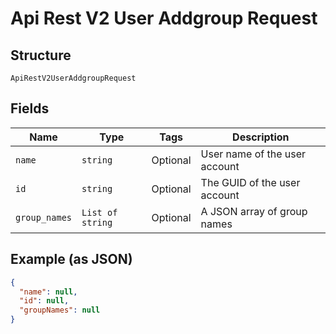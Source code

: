 
# Api Rest V2 User Addgroup Request

## Structure

`ApiRestV2UserAddgroupRequest`

## Fields

| Name | Type | Tags | Description |
|  --- | --- | --- | --- |
| `name` | `string` | Optional | User name of the user account |
| `id` | `string` | Optional | The GUID of the user account |
| `group_names` | `List of string` | Optional | A JSON array of group names |

## Example (as JSON)

```json
{
  "name": null,
  "id": null,
  "groupNames": null
}
```

